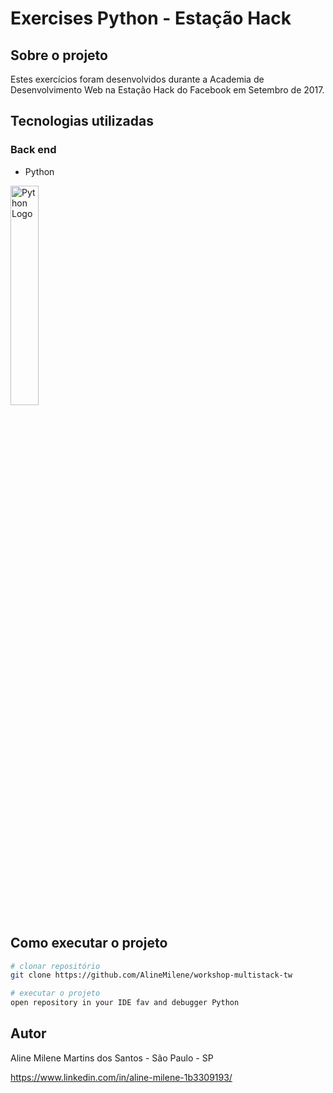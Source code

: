 # Exercises Python - Estação Hack

## Sobre o projeto

Estes exercícios foram desenvolvidos durante a Academia de Desenvolvimento Web na Estação Hack do Facebook em Setembro de 2017.

## Tecnologias utilizadas

### Back end
- Python
<img height="30%" width="30%" src=https://user-images.githubusercontent.com/54823221/122154913-56874f80-ce3c-11eb-96e8-0df654b25cb2.png alt="Python Logo">


## Como executar o projeto

```bash
# clonar repositório
git clone https://github.com/AlineMilene/workshop-multistack-tw

# executar o projeto
open repository in your IDE fav and debugger Python 
```

## Autor

Aline Milene Martins dos Santos - São Paulo - SP

https://www.linkedin.com/in/aline-milene-1b3309193/
